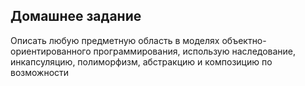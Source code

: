 ## Домашнее задание

Описать любую предметную область в моделях объектно-ориентированного программирования, использую наследование, инкапсуляцию, полиморфизм, абстракцию и композицию по возможности
